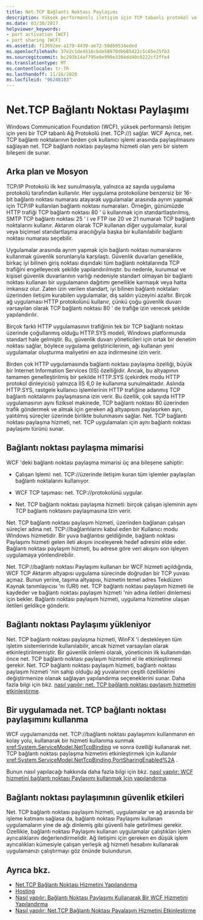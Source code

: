 ```yaml
---
title: Net.TCP Bağlantı Noktası Paylaşımı
description: Yüksek performanslı iletişim için TCP tabanlı protokol ve bağlantı noktalarının WCF 'de birden çok kullanıcı işlemi arasında paylaşılmasını sağlayan hizmet hakkında bilgi edinin.
ms.date: 03/30/2017
helpviewer_keywords:
- port activation [WCF]
- port sharing [WCF]
ms.assetid: f13692ee-a179-4439-ae72-50db9534eded
ms.openlocfilehash: 37e2c1de4516cbde58970db685422c5c65e25fb3
ms.sourcegitcommit: bc293b14af795e0e999e3304dd40c0222cf2ffe4
ms.translationtype: MT
ms.contentlocale: tr-TR
ms.lasthandoff: 11/26/2020
ms.locfileid: "96248103"
---
```

# <a name="nettcp-port-sharing"></a>Net.TCP Bağlantı Noktası Paylaşımı

Windows Communication Foundation (WCF), yüksek performanslı iletişim için yeni bir TCP tabanlı Ağ Protokolü (net. TCP://) sağlar. WCF Ayrıca, net. TCP bağlantı noktalarının birden çok kullanıcı işlemi arasında paylaşılmasını sağlayan net. TCP bağlantı noktası paylaşma hizmeti olan yeni bir sistem bileşeni de sunar.  
  
## <a name="background-and-motivation"></a>Arka plan ve Mosyon  

 TCP/IP Protokolü ilk kez sunulmasıyla, yalnızca az sayıda uygulama protokolü tarafından kullanılır. Her uygulama protokolüne benzersiz bir 16-bit bağlantı noktası numarası atayarak uygulamalar arasında ayrım yapmak için TCP/IP kullanılan bağlantı noktası numaraları. Örneğin, günümüzde HTTP trafiği TCP bağlantı noktası 80 ' ü kullanmak için standartlaştırılmış, SMTP TCP bağlantı noktası 25 ' i ve FTP ise 20 ve 21 numaralı TCP bağlantı noktalarını kullanır. Aktarım olarak TCP kullanan diğer uygulamalar, kural veya biçimsel standartlaşma aracılığıyla başka bir kullanılabilir bağlantı noktası numarası seçebilir.  
  
 Uygulamalar arasında ayrım yapmak için bağlantı noktası numaralarını kullanmak güvenlik sorunlarıyla karşılaştı. Güvenlik duvarları genellikle, birkaç iyi bilinen giriş noktası dışındaki tüm bağlantı noktalarında TCP trafiğini engelleyecek şekilde yapılandırılmıştır. bu nedenle, kurumsal ve kişisel güvenlik duvarlarının varlığı nedeniyle standart olmayan bir bağlantı noktası kullanan bir uygulamanın dağıtımı genellikle karmaşık veya hatta imkansız olur. Zaten izin verilen standart, iyi bilinen bağlantı noktaları üzerinden iletişim kurabilen uygulamalar, dış saldırı yüzeyini azaltır. Birçok ağ uygulaması HTTP protokolünü kullanır, çünkü çoğu güvenlik duvarı varsayılan olarak TCP bağlantı noktası 80 ' de trafiğe izin verecek şekilde yapılandırılır.  
  
 Birçok farklı HTTP uygulamasının trafiğinin tek bir TCP bağlantı noktası üzerinde çoğullanmış olduğu HTTP.SYS modeli, Windows platformunda standart hale gelmiştir. Bu, güvenlik duvarı yöneticileri için ortak bir denetim noktası sağlar, böylece uygulama geliştiricilerinin, ağı kullanan yeni uygulamalar oluşturma maliyetini en aza indirmesine izin verir.  
  
 Birden çok HTTP uygulamasında bağlantı noktası paylaşma özelliği, büyük bir Internet Information Services (IIS) özelliğidir. Ancak, bu altyapının tamamen genelleştirilmiş bir şekilde HTTP.SYS (çekirdek modu HTTP protokol dinleyicisi) yalnızca IIS 6,0 ile kullanıma sunulmaktadır. Aslında HTTP.SYS, rastgele kullanıcı işlemlerinin HTTP trafiğine adanmış TCP bağlantı noktalarını paylaşmasına izin verir. Bu özellik, çok sayıda HTTP uygulamasının aynı fiziksel makinede, TCP bağlantı noktası 80 üzerinden trafik göndermek ve almak için gereken ağ altyapısını paylaşırken ayrı, yalıtılmış süreçler üzerinde birlikte bulunmasını sağlar. Net. TCP bağlantı noktası paylaşma hizmeti, net. TCP uygulamaları için aynı bağlantı noktası paylaşımı türünü sunar.  
  
## <a name="port-sharing-architecture"></a>Bağlantı noktası paylaşma mimarisi  

 WCF 'deki bağlantı noktası paylaşma mimarisi üç ana bileşene sahiptir:  
  
- Çalışan Işlemi: net. TCP://üzerinde iletişim kuran tüm işlemler paylaşılan bağlantı noktalarını kullanıyor.  
  
- WCF TCP taşıması: net. TCP://protokolünü uygular.  
  
- Net. TCP bağlantı noktası paylaşma hizmeti: birçok çalışan işleminin aynı TCP bağlantı noktasını paylaşmasına Izin verir.  
  
 Net. TCP bağlantı noktası paylaşım hizmeti, üzerinden bağlanan çalışan süreçler adına net. TCP://bağlantılarını kabul eden bir Kullanıcı modu Windows hizmetidir. Bir yuva bağlantısı geldiğinde, bağlantı noktası Paylaşımı hizmeti gelen ileti akışını inceleyerek hedef adresini elde eder. Bağlantı noktası paylaşım hizmeti, bu adrese göre veri akışını son işleyen uygulamaya yönlendirebilir.  
  
 Net. TCP://bağlantı noktası Paylaşımı kullanan bir WCF hizmeti açıldığında, WCF TCP Aktarım altyapısı uygulama sürecinde doğrudan bir TCP yuvası açmaz. Bunun yerine, taşıma altyapısı, hizmetin temel adres Tekdüzen Kaynak tanımlayıcısı 'nı (URI) net. TCP bağlantı noktası paylaşım hizmeti ile kaydeder ve bağlantı noktası paylaşım hizmeti 'nin adına iletileri dinlemesi için bekler.  Bağlantı noktası paylaşım hizmeti, uygulama hizmetine ulaşan iletileri geldikçe gönderir.  
  
## <a name="installing-port-sharing"></a>Bağlantı noktası Paylaşımı yükleniyor  

 Net. TCP bağlantı noktası paylaşma hizmeti, WinFX 'i destekleyen tüm işletim sistemlerinde kullanılabilir, ancak hizmet varsayılan olarak etkinleştirilmemiştir. Bir güvenlik önlemi olarak, yöneticinin ilk kullanımdan önce net. TCP bağlantı noktası paylaşım hizmetini el ile etkinleştirmesi gerekir. Net. TCP bağlantı noktası paylaşım hizmeti, bağlantı noktası paylaşım hizmeti 'nin sahip olduğu ağ yuvalarının çeşitli özelliklerini değiştirmenize olanak sağlayan yapılandırma seçeneklerini sunar. Daha fazla bilgi için bkz. [nasıl yapılır: net. TCP bağlantı noktası paylaşım hizmetini etkinleştirme](how-to-enable-the-net-tcp-port-sharing-service.md).  
  
## <a name="using-nettcp-port-sharing-in-an-application"></a>Bir uygulamada net. TCP bağlantı noktası paylaşımını kullanma  

 WCF uygulamanızda net. TCP://bağlantı noktası paylaşımını kullanmanın en kolay yolu, kullanarak bir hizmeti kullanıma sunmak <xref:System.ServiceModel.NetTcpBinding> ve sonra özelliği kullanarak net. TCP bağlantı noktası paylaşma hizmetini etkinleştirmek için kullanılır <xref:System.ServiceModel.NetTcpBinding.PortSharingEnabled%2A> .  
  
 Bunun nasıl yapılacağı hakkında daha fazla bilgi için bkz. [nasıl yapılır: WCF hizmetini bağlantı noktası Paylaşımı kullanmak Için yapılandırma](how-to-configure-a-wcf-service-to-use-port-sharing.md).  
  
## <a name="security-implications-of-port-sharing"></a>Bağlantı noktası paylaşımının güvenlik etkileri  

 Net. TCP bağlantı noktası paylaşım hizmeti, uygulamalar ve ağ arasında bir işleme katmanı sağlasa da, bağlantı noktası Paylaşımı kullanan uygulamaların yine de ağı dinlemiş gibi güvenli hale getirilmesi gerekir. Özellikle, bağlantı noktası Paylaşımı kullanan uygulamalar çalıştıkları işlem ayrıcalıklarını değerlendirmelidir. Ağ iletişimi için gereken en düşük işlem ayrıcalıkları kümesiyle çalışan yerleşik ağ hizmeti hesabını kullanarak uygulamanızı çalıştırmayı göz önünde bulundurun.  
  
## <a name="see-also"></a>Ayrıca bkz.

- [Net.TCP Bağlantı Noktası Hizmetini Yapılandırma](configuring-the-net-tcp-port-sharing-service.md)
- [Hosting](hosting.md)
- [Nasıl yapılır: Bağlantı Noktası Paylaşımı Kullanarak Bir WCF Hizmetini Yapılandırma](how-to-configure-a-wcf-service-to-use-port-sharing.md)
- [Nasıl yapılır: Net.TCP Bağlantı Noktası Payalaşım Hizmetini Etkinleştirme](how-to-enable-the-net-tcp-port-sharing-service.md)
